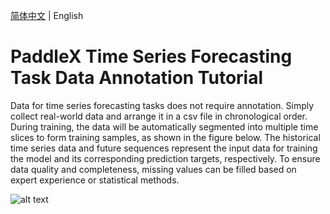 [简体中文](time_series_forecasting.md) | English

# PaddleX Time Series Forecasting Task Data Annotation Tutorial

Data for time series forecasting tasks does not require annotation. Simply collect real-world data and arrange it in a csv file in chronological order. During training, the data will be automatically segmented into multiple time slices to form training samples, as shown in the figure below. The historical time series data and future sequences represent the input data for training the model and its corresponding prediction targets, respectively. To ensure data quality and completeness, missing values can be filled based on expert experience or statistical methods.

![alt text](https://raw.githubusercontent.com/cuicheng01/PaddleX_doc_images/main/images/data_prepare/time_series/01.png)
